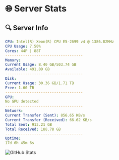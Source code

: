 # 🌐 Server Stats
## 🔍 Server Info
```yaml
CPU: Intel(R) Xeon(R) CPU E5-2699 v4 @ 1386.82MHz
CPU Usage: 7.50%
Cores: 44P | 88T
-----------------------------------
Memory:
Current Usage: 8.40 GB/503.74 GB
Available: 491.89 GB
-----------------------------------
Disk:
Current Usage: 30.36 GB/1.71 TB
Free: 1.60 TB
-----------------------------------
GPU:
No GPU detected
-----------------------------------
Network:
Current Transfer (Sent): 856.65 KB/s
Current Transfer (Received): 66.62 KB/s
Total Sent: 913.21 GB
Total Received: 188.78 GB
-----------------------------------
Uptime:
17d 6h 45m 6s
```
![GitHub Stats](https://img.shields.io/badge/Updated-2025-05-06_23:53:54-blue)